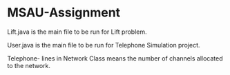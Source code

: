 # MSAU-Assignment
Lift.java is the main file to be run for Lift problem.

User.java is the main file to be run for Telephone Simulation project.

Telephone- lines in Network Class means the number of channels allocated to the network.
